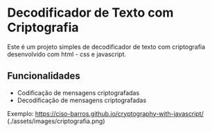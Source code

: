 # Decodificador de Texto com Criptografia

Este é um projeto simples de decodificador de texto com criptografia desenvolvido com html - css e javascript. 

## Funcionalidades

- Codificação de mensagens criptografadas
- Decodificação de mensagens criptografadas

Exemplo:  https://ciso-barros.github.io/cryptography-with-javascript/
(./assets/images/criptografia.png)
